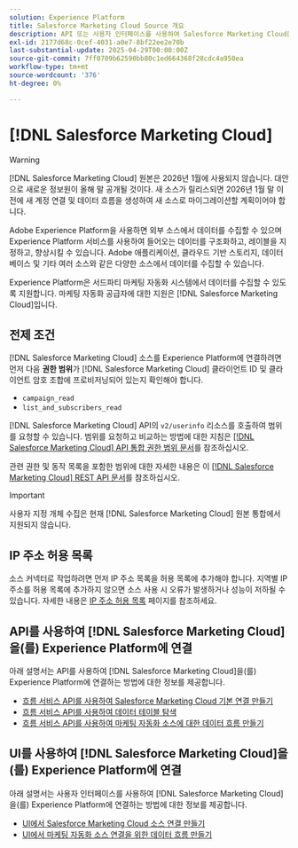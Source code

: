 ```yaml
---
solution: Experience Platform
title: Salesforce Marketing Cloud Source 개요
description: API 또는 사용자 인터페이스를 사용하여 Salesforce Marketing Cloud을 Adobe Experience Platform에 연결하는 방법을 알아봅니다.
exl-id: 2177d68c-0cef-4031-a0e7-8bf22ee2e70b
last-substantial-update: 2025-04-29T00:00:00Z
source-git-commit: 7ff0709b62590bb80c1ed664368f28cdc4a950ea
workflow-type: tm+mt
source-wordcount: '376'
ht-degree: 0%

---
```


# [!DNL Salesforce Marketing Cloud]

>[!WARNING]
>
>[!DNL Salesforce Marketing Cloud] 원본은 2026년 1월에 사용되지 않습니다. 대안으로 새로운 정보원이 올해 말 공개될 것이다. 새 소스가 릴리스되면 2026년 1월 말 이전에 새 계정 연결 및 데이터 흐름을 생성하여 새 소스로 마이그레이션할 계획이어야 합니다.

Adobe Experience Platform을 사용하면 외부 소스에서 데이터를 수집할 수 있으며 Experience Platform 서비스를 사용하여 들어오는 데이터를 구조화하고, 레이블을 지정하고, 향상시킬 수 있습니다. Adobe 애플리케이션, 클라우드 기반 스토리지, 데이터베이스 및 기타 여러 소스와 같은 다양한 소스에서 데이터를 수집할 수 있습니다.

Experience Platform은 서드파티 마케팅 자동화 시스템에서 데이터를 수집할 수 있도록 지원합니다. 마케팅 자동화 공급자에 대한 지원은 [!DNL Salesforce Marketing Cloud]입니다.

## 전제 조건

[!DNL Salesforce Marketing Cloud] 소스를 Experience Platform에 연결하려면 먼저 다음 **권한 범위**&#x200B;가 [!DNL Salesforce Marketing Cloud] 클라이언트 ID 및 클라이언트 암호 조합에 프로비저닝되어 있는지 확인해야 합니다.

* `campaign_read`
* `list_and_subscribers_read`

[!DNL Salesforce Marketing Cloud] API의 `v2/userinfo` 리소스를 호출하여 범위를 요청할 수 있습니다. 범위를 요청하고 비교하는 방법에 대한 지침은 [[!DNL Salesforce Marketing Cloud] API 통합 권한 범위 문서](<https://developer.salesforce.com/docs/marketing/marketing-cloud/guide/data-access-permissions.html>)를 참조하십시오.

관련 권한 및 동작 목록을 포함한 범위에 대한 자세한 내용은 이 [[!DNL Salesforce Marketing Cloud] REST API 문서](<https://developer.salesforce.com/docs/marketing/marketing-cloud/guide/rest-permissions-and-scopes.html>)를 참조하십시오.

>[!IMPORTANT]
>
>사용자 지정 개체 수집은 현재 [!DNL Salesforce Marketing Cloud] 원본 통합에서 지원되지 않습니다.

## IP 주소 허용 목록

소스 커넥터로 작업하려면 먼저 IP 주소 목록을 허용 목록에 추가해야 합니다. 지역별 IP 주소를 허용 목록에 추가하지 않으면 소스 사용 시 오류가 발생하거나 성능이 저하될 수 있습니다. 자세한 내용은 [IP 주소 허용 목록](../../ip-address-allow-list.md) 페이지를 참조하세요.

## API를 사용하여 [!DNL Salesforce Marketing Cloud]을(를) Experience Platform에 연결

아래 설명서는 API를 사용하여 [!DNL Salesforce Marketing Cloud]을(를) Experience Platform에 연결하는 방법에 대한 정보를 제공합니다.

* [흐름 서비스 API를 사용하여 Salesforce Marketing Cloud 기본 연결 만들기](../../tutorials/api/create/marketing-automation/salesforce-marketing-cloud.md)
* [흐름 서비스 API를 사용하여 데이터 테이블 탐색](../../tutorials/api/explore/tabular.md)
* [흐름 서비스 API를 사용하여 마케팅 자동화 소스에 대한 데이터 흐름 만들기](../../tutorials/api/collect/marketing-automation.md)

## UI를 사용하여 [!DNL Salesforce Marketing Cloud]을(를) Experience Platform에 연결

아래 설명서는 사용자 인터페이스를 사용하여 [!DNL Salesforce Marketing Cloud]을(를) Experience Platform에 연결하는 방법에 대한 정보를 제공합니다.

* [UI에서 Salesforce Marketing Cloud 소스 연결 만들기](../../tutorials/ui/create/marketing-automation/salesforce-marketing-cloud.md)
* [UI에서 마케팅 자동화 소스 연결을 위한 데이터 흐름 만들기](../../tutorials/ui/dataflow/marketing-automation.md)
